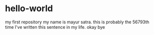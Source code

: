 # hello-world
my first repository
my name is mayur satra.
this is probably the 56793th time I've written this sentence in my life.
okay bye

